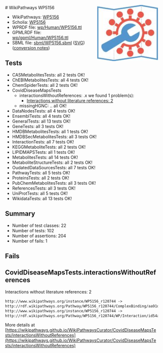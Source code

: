 <img style="float: right; width: 200px" src="../logo.png" />
# WikiPathways WP5156

* WikiPathways: [WP5156](https://identifiers.org/wikipathways:WP5156)
* Scholia: [WP5156](https://scholia.toolforge.org/wikipathways/WP5156)
* WPRDF file: [wp/Human/WP5156.ttl](../wp/Human/WP5156.ttl)
* GPMLRDF file: [wp/gpml/Human/WP5156.ttl](../wp/gpml/Human/WP5156.ttl)
* SBML file: [sbml/WP5156.sbml](../sbml/WP5156.sbml) ([SVG](../sbml/WP5156.svg)) ([conversion notes](../sbml/WP5156.txt))

## Tests
* CASMetabolitesTests: all 2 tests OK!
* ChEBIMetabolitesTests: all 4 tests OK!
* ChemSpiderTests: all 2 tests OK!
* CovidDiseaseMapsTests
    * interactionsWithoutReferences: .x we found 1 problem(s):
        * [Interactions without literature references: 2](#2e295930)
    * missingHGNC: .. all OK!
* DataNodesTests: all 4 tests OK!
* EnsemblTests: all 4 tests OK!
* GeneralTests: all 13 tests OK!
* GeneTests: all 3 tests OK!
* HMDBMetabolitesTests: all 1 tests OK!
* HMDBSecMetabolitesTests: all 3 tests OK!
* InteractionTests: all 7 tests OK!
* KEGGMetaboliteTests: all 2 tests OK!
* LIPIDMAPSTests: all 1 tests OK!
* MetabolitesTests: all 14 tests OK!
* MetaboliteStructureTests: all 2 tests OK!
* OudatedDataSourcesTests: all 7 tests OK!
* PathwayTests: all 5 tests OK!
* ProteinsTests: all 2 tests OK!
* PubChemMetabolitesTests: all 3 tests OK!
* ReferencesTests: all 3 tests OK!
* UniProtTests: all 5 tests OK!
* WikidataTests: all 13 tests OK!


## Summary

* Number of test classes: 22
* Number of tests: 102
* Number of assertions: 204
* Number of fails: 1

## Fails

<a name="2e295930" />

## CovidDiseaseMapsTests.interactionsWithoutReferences

Interactions without literature references: 2
```
http://www.wikipathways.org/instance/WP5156_r120744 -> http://rdf.wikipathways.org/Pathway/WP5156_r120744/ComplexBinding/aa91d
http://www.wikipathways.org/instance/WP5156_r120744 -> http://rdf.wikipathways.org/Pathway/WP5156_r120744/WP/Interaction/id54a76e1d
```

More details at [https://wikipathways.github.io/WikiPathwaysCurator/CovidDiseaseMapsTests/interactionsWithoutReferences](https://wikipathways.github.io/WikiPathwaysCurator/CovidDiseaseMapsTests/interactionsWithoutReferences)

